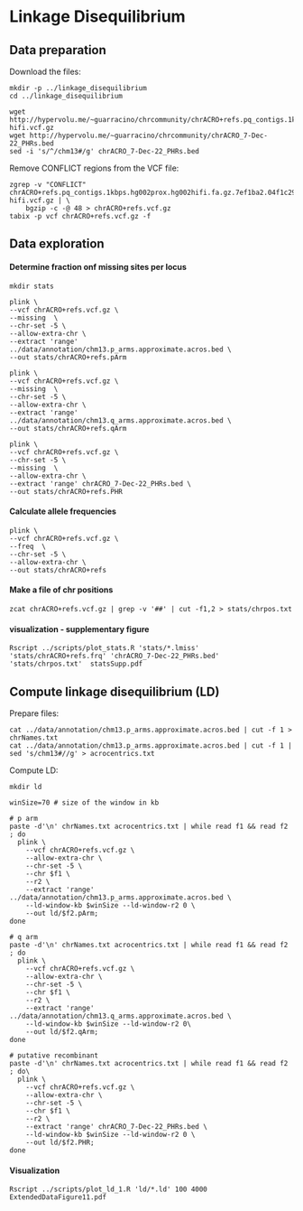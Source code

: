 # Linkage Disequilibrium

## Data preparation

Download the files:

```shell
mkdir -p ../linkage_disequilibrium
cd ../linkage_disequilibrium

wget http://hypervolu.me/~guarracino/chrcommunity/chrACRO+refs.pq_contigs.1kbps.hg002prox.hg002hifi.fa.gz.7ef1ba2.04f1c29.ebc49e1.smooth.final.chm13.haploid.snv.norm.no_HG002-hifi.vcf.gz
wget http://hypervolu.me/~guarracino/chrcommunity/chrACRO_7-Dec-22_PHRs.bed
sed -i 's/^/chm13#/g' chrACRO_7-Dec-22_PHRs.bed
```

Remove CONFLICT regions from the VCF file:

```shell
zgrep -v "CONFLICT" chrACRO+refs.pq_contigs.1kbps.hg002prox.hg002hifi.fa.gz.7ef1ba2.04f1c29.ebc49e1.smooth.final.chm13.haploid.snv.norm.no_HG002-hifi.vcf.gz | \
    bgzip -c -@ 48 > chrACRO+refs.vcf.gz
tabix -p vcf chrACRO+refs.vcf.gz -f
```

## Data exploration 

#### Determine fraction onf missing sites per locus 

```shell
mkdir stats 

plink \
--vcf chrACRO+refs.vcf.gz \
--missing  \
--chr-set -5 \
--allow-extra-chr \
--extract 'range' ../data/annotation/chm13.p_arms.approximate.acros.bed \
--out stats/chrACRO+refs.pArm 

plink \
--vcf chrACRO+refs.vcf.gz \
--missing  \
--chr-set -5 \
--allow-extra-chr \
--extract 'range' ../data/annotation/chm13.q_arms.approximate.acros.bed \
--out stats/chrACRO+refs.qArm 

plink \
--vcf chrACRO+refs.vcf.gz \
--chr-set -5 \
--missing  \
--allow-extra-chr \
--extract 'range' chrACRO_7-Dec-22_PHRs.bed \
--out stats/chrACRO+refs.PHR
```

#### Calculate allele frequencies 

```shell
plink \
--vcf chrACRO+refs.vcf.gz \
--freq  \
--chr-set -5 \
--allow-extra-chr \
--out stats/chrACRO+refs
```

#### Make a file of chr positions 

```shell
zcat chrACRO+refs.vcf.gz | grep -v '##' | cut -f1,2 > stats/chrpos.txt
```

#### visualization - supplementary figure 

```shell
Rscript ../scripts/plot_stats.R 'stats/*.lmiss' 'stats/chrACRO+refs.frq' 'chrACRO_7-Dec-22_PHRs.bed' 'stats/chrpos.txt'  statsSupp.pdf
```

## Compute linkage disequilibrium (LD)

Prepare files:

```shell
cat ../data/annotation/chm13.p_arms.approximate.acros.bed | cut -f 1 > chrNames.txt
cat ../data/annotation/chm13.p_arms.approximate.acros.bed | cut -f 1 | sed 's/chm13#//g' > acrocentrics.txt
```

Compute LD:

```shell
mkdir ld

winSize=70 # size of the window in kb 

# p arm
paste -d'\n' chrNames.txt acrocentrics.txt | while read f1 && read f2 ; do
  plink \
    --vcf chrACRO+refs.vcf.gz \
    --allow-extra-chr \
    --chr-set -5 \
    --chr $f1 \
    --r2 \
    --extract 'range' ../data/annotation/chm13.p_arms.approximate.acros.bed \
    --ld-window-kb $winSize --ld-window-r2 0 \
    --out ld/$f2.pArm;
done

# q arm
paste -d'\n' chrNames.txt acrocentrics.txt | while read f1 && read f2 ; do
  plink \
    --vcf chrACRO+refs.vcf.gz \
    --allow-extra-chr \
    --chr-set -5 \
    --chr $f1 \
    --r2 \
    --extract 'range' ../data/annotation/chm13.q_arms.approximate.acros.bed \
    --ld-window-kb $winSize --ld-window-r2 0\
    --out ld/$f2.qArm;
done

# putative recombinant
paste -d'\n' chrNames.txt acrocentrics.txt | while read f1 && read f2 ; do\
  plink \
    --vcf chrACRO+refs.vcf.gz \
    --allow-extra-chr \
    --chr-set -5 \
    --chr $f1 \
    --r2 \
    --extract 'range' chrACRO_7-Dec-22_PHRs.bed \
    --ld-window-kb $winSize --ld-window-r2 0 \
    --out ld/$f2.PHR;
done
```

#### Visualization

```shell
Rscript ../scripts/plot_ld_1.R 'ld/*.ld' 100 4000 ExtendedDataFigure11.pdf
```
